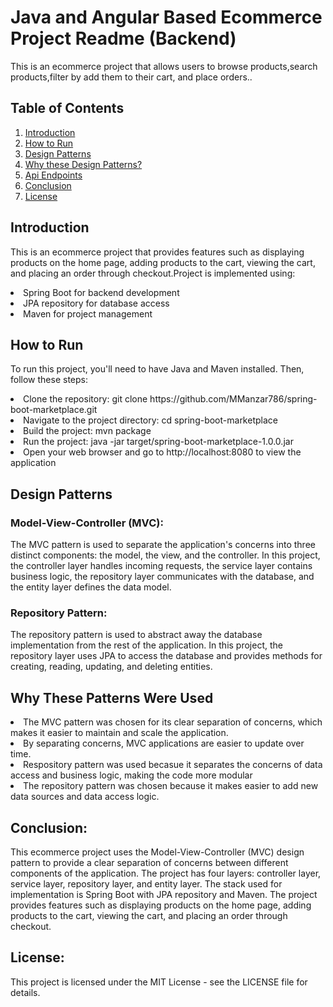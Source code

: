 # Java and Angular Based Ecommerce Project Readme (Backend)
This is an ecommerce project that allows users to browse products,search products,filter by  add them to their cart, and place orders..

## Table of Contents
1.  <a href="#l1">Introduction</a>
2.  <a href="#l2">How to Run</a>
3.  <a href="#l3">Design Patterns</a>
4.  <a href="#l4">Why these Design Patterns?</a>
5.  <a href="#l5">Api Endpoints</a>
6.  <a href="#l6">Conclusion</a>
7.  <a href="#l7">License</a>

## <h2 id="l1">Introduction</h2>
This is an ecommerce project that provides features such as displaying products on the home page, adding products to the cart, viewing the cart, and placing an order through checkout.Project is implemented using: 
<li>Spring Boot for backend development</li>
<li>JPA repository for database access</li>
<li>Maven for project management</li>

## <h2 id="l2">How to Run</h2>
To run this project, you'll need to have Java and Maven installed. Then, follow these steps:

<li>Clone the repository: git clone https://github.com/MManzar786/spring-boot-marketplace.git</li>
<li>Navigate to the project directory: cd spring-boot-marketplace</li>
<li>Build the project: mvn package</li>
<li>Run the project: java -jar target/spring-boot-marketplace-1.0.0.jar</li>
<li>Open your web browser and go to http://localhost:8080 to view the application</li>

## <h2 id="l3">Design Patterns</h2>
<h3>Model-View-Controller (MVC):</h3>
The MVC pattern is used to separate the application's concerns into three distinct components: the model, the view, and the controller. In this project, the controller layer handles incoming requests, the service layer contains business logic, the repository layer communicates with the database, and the entity layer defines the data model.

<h3>Repository Pattern:</h3>
The repository pattern is used to abstract away the database implementation from the rest of the application. In this project, the repository layer uses JPA to access the database and provides methods for creating, reading, updating, and deleting entities.

## <h2 id="l4">Why These Patterns Were Used</h2>
<li>The MVC pattern was chosen for its clear separation of concerns, which makes it easier to maintain and scale the application.</li>
<li>By separating concerns, MVC applications are easier to update over time.</li>
<li>Respository pattern was used becasue it separates the concerns of data access and business logic, making the code more modular</li>
<li>The repository pattern was chosen because it makes easier to add new data sources and data access logic.</li>


## <h2 id="l5">Conclusion:</h2>
This ecommerce project uses the Model-View-Controller (MVC) design pattern to provide a clear separation of concerns between different components of the application. The project has four layers: controller layer, service layer, repository layer, and entity layer. The stack used for implementation is Spring Boot with JPA repository and Maven. The project provides features such as displaying products on the home page, adding products to the cart, viewing the cart, and placing an order through checkout.

## <h2 id="l6">License:</h2>
This project is licensed under the MIT License - see the LICENSE file for details.
